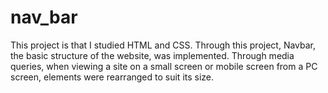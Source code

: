 # nav_bar
This project is that I studied HTML and CSS.
Through this project, Navbar, the basic structure of the website, was implemented. Through media queries, when viewing a site on a small screen or mobile screen from a PC screen, elements were rearranged to suit its size.
